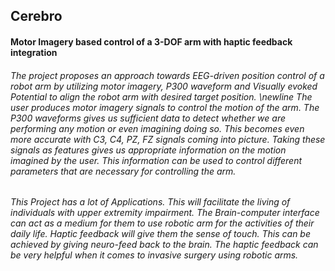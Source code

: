 ## Cerebro

#### Motor Imagery based control of a 3-DOF arm with haptic feedback integration

###### The project proposes an approach towards EEG-driven position control of a robot arm by utilizing motor imagery, P300 waveform and Visually evoked Potential to align the robot arm with desired target position. \newline The user produces motor imagery signals to control the motion of the arm. The P300 waveforms gives us sufficient data to detect whether we are performing any motion or even imagining doing so. This becomes even more accurate with C3, C4, PZ, FZ signals coming into picture. Taking these signals as features gives us appropriate information on the motion imagined by the user. This information can be used to control different parameters that are necessary for controlling the arm.

###### This Project has a lot of Applications. This will facilitate the living of individuals with upper extremity impairment. The Brain-computer interface can act as a medium for them to use robotic arm for the activities of their daily life. Haptic feedback will give them the sense of touch. This can be achieved by giving neuro-feed back to the brain. The haptic feedback can be very helpful when it comes to invasive surgery using robotic arms.
